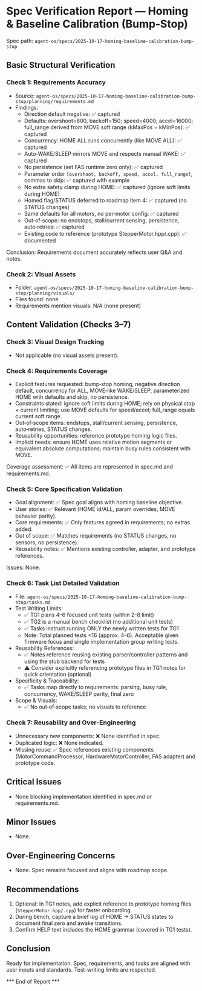 # Spec Verification Report — Homing & Baseline Calibration (Bump‑Stop)

Spec path: `agent-os/specs/2025-10-17-homing-baseline-calibration-bump-stop`

## Basic Structural Verification

### Check 1: Requirements Accuracy
- Source: `agent-os/specs/2025-10-17-homing-baseline-calibration-bump-stop/planning/requirements.md`
- Findings:
  - Direction default negative: ✅ captured
  - Defaults: overshoot=800, backoff=150; speed=4000; accel=16000; full_range derived from MOVE soft range (kMaxPos − kMinPos): ✅ captured
  - Concurrency: HOME ALL runs concurrently (like MOVE ALL): ✅ captured
  - Auto‑WAKE/SLEEP mirrors MOVE and respects manual WAKE: ✅ captured
  - No persistence (set FAS runtime zero only): ✅ captured
  - Parameter order `[overshoot, backoff, speed, accel, full_range]`, commas to skip: ✅ captured with example
  - No extra safety clamp during HOME: ✅ captured (ignore soft limits during HOME)
  - Homed flag/STATUS deferred to roadmap item 4: ✅ captured (no STATUS changes)
  - Same defaults for all motors, no per‑motor config: ✅ captured
  - Out‑of‑scope: no endstops, stall/current sensing, persistence, auto‑retries: ✅ captured
  - Existing code to reference (prototype StepperMotor.hpp/.cpp): ✅ documented

Conclusion: Requirements document accurately reflects user Q&A and notes.

### Check 2: Visual Assets
- Folder: `agent-os/specs/2025-10-17-homing-baseline-calibration-bump-stop/planning/visuals/`
- Files found: none
- Requirements mention visuals: N/A (none present)

## Content Validation (Checks 3–7)

### Check 3: Visual Design Tracking
- Not applicable (no visual assets present).

### Check 4: Requirements Coverage
- Explicit features requested: bump‑stop homing, negative direction default, concurrency for ALL, MOVE‑like WAKE/SLEEP, parameterized HOME with defaults and skip, no persistence.
- Constraints stated: ignore soft limits during HOME; rely on physical stop + current limiting; use MOVE defaults for speed/accel; full_range equals current soft range.
- Out‑of‑scope items: endstops, stall/current sensing, persistence, auto‑retries, STATUS changes.
- Reusability opportunities: reference prototype homing logic files.
- Implicit needs: ensure HOME uses relative motion segments or equivalent absolute computations; maintain busy rules consistent with MOVE.

Coverage assessment: ✅ All items are represented in spec.md and requirements.md.

### Check 5: Core Specification Validation
- Goal alignment: ✅ Spec goal aligns with homing baseline objective.
- User stories: ✅ Relevant (HOME id/ALL, param overrides, MOVE behavior parity).
- Core requirements: ✅ Only features agreed in requirements; no extras added.
- Out of scope: ✅ Matches requirements (no STATUS changes, no sensors, no persistence).
- Reusability notes: ✅ Mentions existing controller, adapter, and prototype references.

Issues: None.

### Check 6: Task List Detailed Validation
- File: `agent-os/specs/2025-10-17-homing-baseline-calibration-bump-stop/tasks.md`
- Test Writing Limits:
  - ✅ TG1 plans 4–6 focused unit tests (within 2–8 limit)
  - ✅ TG2 is a manual bench checklist (no additional unit tests)
  - ✅ Tasks instruct running ONLY the newly written tests for TG1
  - Note: Total planned tests <16 (approx. 4–6). Acceptable given firmware focus and single implementation group writing tests.
- Reusability References: 
  - ✅ Notes reference reusing existing parser/controller patterns and using the stub backend for tests
  - ⚠️ Consider explicitly referencing prototype files in TG1 notes for quick orientation (optional)
- Specificity & Traceability:
  - ✅ Tasks map directly to requirements: parsing, busy rule, concurrency, WAKE/SLEEP parity, final zero
- Scope & Visuals:
  - ✅ No out‑of‑scope tasks; no visuals to reference

### Check 7: Reusability and Over‑Engineering
- Unnecessary new components: ❌ None identified in spec.
- Duplicated logic: ❌ None indicated.
- Missing reuse: ✅ Spec references existing components (MotorCommandProcessor, HardwareMotorController, FAS adapter) and prototype code.

## Critical Issues
- None blocking implementation identified in spec.md or requirements.md.

## Minor Issues
- None.

## Over‑Engineering Concerns
- None. Spec remains focused and aligns with roadmap scope.

## Recommendations
1. Optional: In TG1 notes, add explicit reference to prototype homing files (`StepperMotor.hpp/.cpp`) for faster onboarding.
2. During bench, capture a brief log of HOME → STATUS states to document final zero and awake transitions.
3. Confirm HELP text includes the HOME grammar (covered in TG1 tests).

## Conclusion
Ready for implementation. Spec, requirements, and tasks are aligned with user inputs and standards. Test-writing limits are respected.

*** End of Report ***
